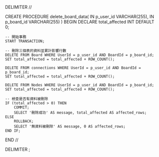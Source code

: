 DELIMITER //

CREATE PROCEDURE delete_board_data(
    IN p_user_id VARCHAR(255),
    IN p_board_id VARCHAR(255)
)
BEGIN
    DECLARE total_affected INT DEFAULT 0;

    -- 開始事務
    START TRANSACTION;
    
    -- 刪除三個表的資料並累計影響行數
    DELETE FROM Board WHERE UserId = p_user_id AND BoardId = p_board_id;
    SET total_affected = total_affected + ROW_COUNT();
    
    DELETE FROM connections WHERE UserId = p_user_id AND BoardId = p_board_id;
    SET total_affected = total_affected + ROW_COUNT();
    
    DELETE FROM Nodes WHERE UserId = p_user_id AND BoardId = p_board_id;
    SET total_affected = total_affected + ROW_COUNT();
    
    -- 檢查是否有資料被刪除
    IF (total_affected > 0) THEN
        COMMIT;
        SELECT '刪除成功' AS message, total_affected AS affected_rows;
    ELSE
        ROLLBACK;
        SELECT '無資料被刪除' AS message, 0 AS affected_rows;
    END IF;
END //

DELIMITER ;